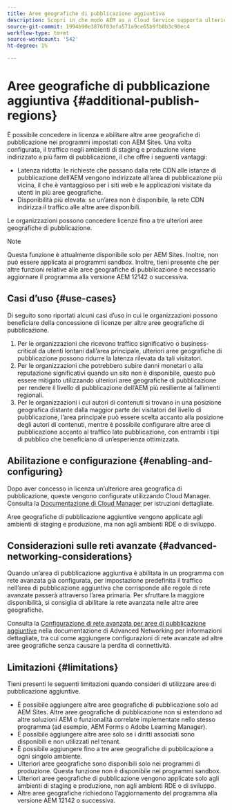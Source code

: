 ```yaml
---
title: Aree geografiche di pubblicazione aggiuntiva
description: Scopri in che modo AEM as a Cloud Service supporta ulteriori aree geografiche di pubblicazione per una maggiore disponibilità e una latenza ridotta.
source-git-commit: 1994b90e3876f03efa571a9ce65b9fb8b3c90ec4
workflow-type: tm+mt
source-wordcount: '542'
ht-degree: 1%

---
```



# Aree geografiche di pubblicazione aggiuntiva {#additional-publish-regions}

È possibile concedere in licenza e abilitare altre aree geografiche di pubblicazione nei programmi impostati con AEM Sites. Una volta configurata, il traffico negli ambienti di staging e produzione viene indirizzato a più farm di pubblicazione, il che offre i seguenti vantaggi:

* Latenza ridotta: le richieste che passano dalla rete CDN alle istanze di pubblicazione dell’AEM vengono indirizzate all’area di pubblicazione più vicina, il che è vantaggioso per i siti web e le applicazioni visitate da utenti in più aree geografiche.
* Disponibilità più elevata: se un’area non è disponibile, la rete CDN indirizza il traffico alle altre aree disponibili.

Le organizzazioni possono concedere licenze fino a tre ulteriori aree geografiche di pubblicazione.

>[!NOTE]
>
>Questa funzione è attualmente disponibile solo per AEM Sites. Inoltre, non può essere applicata ai programmi sandbox. Inoltre, tieni presente che per altre funzioni relative alle aree geografiche di pubblicazione è necessario aggiornare il programma alla versione AEM 12142 o successiva.

## Casi d’uso {#use-cases}

Di seguito sono riportati alcuni casi d’uso in cui le organizzazioni possono beneficiare della concessione di licenze per altre aree geografiche di pubblicazione.

1. Per le organizzazioni che ricevono traffico significativo o business-critical da utenti lontani dall’area principale, ulteriori aree geografiche di pubblicazione possono ridurre la latenza rilevata da tali visitatori.
1. Per le organizzazioni che potrebbero subire danni monetari o alla reputazione significativi quando un sito non è disponibile, questo può essere mitigato utilizzando ulteriori aree geografiche di pubblicazione per rendere il livello di pubblicazione dell’AEM più resiliente ai fallimenti regionali.
1. Per le organizzazioni i cui autori di contenuti si trovano in una posizione geografica distante dalla maggior parte dei visitatori del livello di pubblicazione, l’area principale può essere scelta accanto alla posizione degli autori di contenuti, mentre è possibile configurare altre aree di pubblicazione accanto al traffico lato pubblicazione, con entrambi i tipi di pubblico che beneficiano di un’esperienza ottimizzata.

## Abilitazione e configurazione {#enabling-and-configuring}

Dopo aver concesso in licenza un’ulteriore area geografica di pubblicazione, queste vengono configurate utilizzando Cloud Manager. Consulta la [Documentazione di Cloud Manager](/help/implementing/cloud-manager/manage-environments.md#multiple-regions) per istruzioni dettagliate.

Aree geografiche di pubblicazione aggiuntive vengono applicate agli ambienti di staging e produzione, ma non agli ambienti RDE o di sviluppo.

## Considerazioni sulle reti avanzate {#advanced-networking-considerations}

Quando un’area di pubblicazione aggiuntiva è abilitata in un programma con rete avanzata già configurata, per impostazione predefinita il traffico nell’area di pubblicazione aggiuntiva che corrisponde alle regole di rete avanzate passerà attraverso l’area primaria. Per sfruttare la maggiore disponibilità, si consiglia di abilitare la rete avanzata nelle altre aree geografiche.

Consulta la [Configurazione di rete avanzata per aree di pubblicazione aggiuntive](/help/security/configuring-advanced-networking.md#advanced-networking-configuration-for-additional-publish-regions) nella documentazione di Advanced Networking per informazioni dettagliate, tra cui come aggiungere configurazioni di rete avanzate ad altre aree geografiche senza causare la perdita di connettività.

## Limitazioni {#limitations}

Tieni presenti le seguenti limitazioni quando consideri di utilizzare aree di pubblicazione aggiuntive.

* È possibile aggiungere altre aree geografiche di pubblicazione solo ad AEM Sites. Altre aree geografiche di pubblicazione non si estendono ad altre soluzioni AEM o funzionalità correlate implementate nello stesso programma (ad esempio, AEM Forms o Adobe Learning Manager).
* È possibile aggiungere altre aree solo se i diritti associati sono disponibili e non utilizzati nel tenant.
* È possibile aggiungere fino a tre aree geografiche di pubblicazione a ogni singolo ambiente.
* Ulteriori aree geografiche sono disponibili solo nei programmi di produzione. Questa funzione non è disponibile nei programmi sandbox.
* Ulteriori aree geografiche di pubblicazione vengono applicate solo agli ambienti di staging e produzione, non agli ambienti RDE o di sviluppo.
* Altre aree geografiche richiedono l’aggiornamento del programma alla versione AEM 12142 o successiva.
